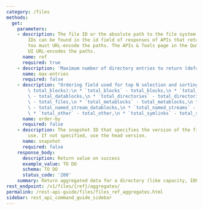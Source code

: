 ```yaml
---
category: /files
methods:
  get:
    parameters:
    - description: The file ID or the absolute path to the file system object. File
        IDs can be found in the id field of responses of APIs that return file attributes.
        You must URL-encode the paths. The APIs & Tools page in the Qumulo Core Web
        UI URL-encodes the paths.
      name: ref
      required: true
    - description: 'Maximum number of directory entries to return (defauilt: 1000)'
      name: max-entries
      required: false
    - description: "Ordering field used for top N selection and sorting (default:\
        \ total_blocks):\n * `total_blocks` - total_blocks,\n * `total_datablocks`\
        \ - total_datablocks,\n * `total_directories` - total_directories,\n * `total_files`\
        \ - total_files,\n * `total_metablocks` - total_metablocks,\n * `total_named_stream_datablocks`\
        \ - total_named_stream_datablocks,\n * `total_named_streams` - total_named_streams,\n\
        \ * `total_other` - total_other,\n * `total_symlinks` - total_symlinks"
      name: order-by
      required: false
    - description: The snapshot ID that specifies the version of the filesystem to
        use. If not specified, use the head version.
      name: snapshot
      required: false
    response_body:
      description: Return value on success
      example_value: TO DO
      schema: TO DO
      status_code: '200'
    summary: Return aggregated data for a directory (like capacity, IOPS, etc.)
rest_endpoint: /v1/files/{ref}/aggregates/
permalink: /rest-api-guide/files/files_ref_aggregates.html
sidebar: rest_api_command_guide_sidebar
---
```

